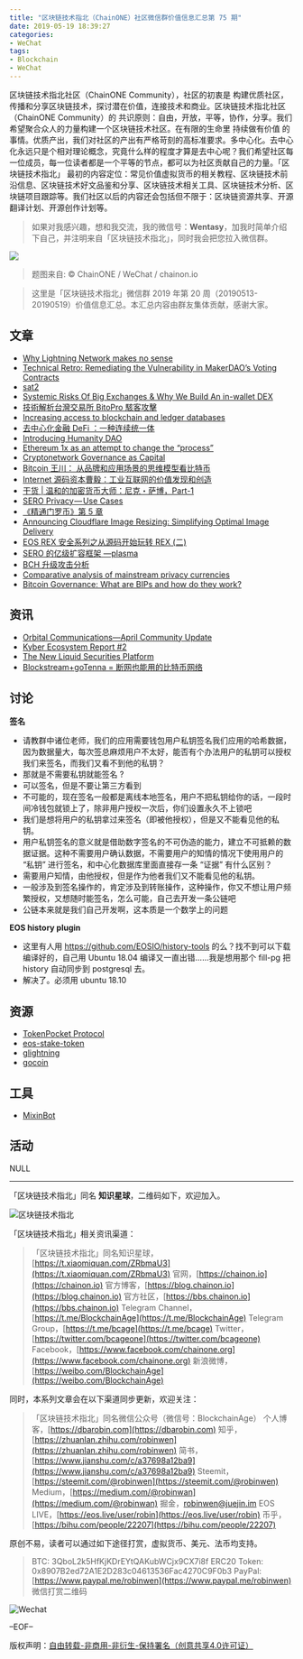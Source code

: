 ```yaml
---
title: "区块链技术指北（ChainONE）社区微信群价值信息汇总第 75 期"
date: 2019-05-19 18:39:27
categories:
- WeChat
tags:
- Blockchain
- WeChat
---
```

区块链技术指北社区（ChainONE Community），社区的初衷是 构建优质社区，传播和分享区块链技术，探讨潜在价值，连接技术和商业。区块链技术指北社区（ChainONE Community）的 共识原则：自由，开放，平等，协作，分享。我们希望聚合众人的力量构建一个区块链技术社区。在有限的生命里 持续做有价值 的事情。优质产出，我们对社区的产出有严格苛刻的高标准要求。多中心化。去中心化永远只是个相对理论概念，究竟什么样的程度才算是去中心呢？我们希望社区每一位成员，每一位读者都是一个平等的节点，都可以为社区贡献自己的力量。「区块链技术指北」 最初的内容定位：常见价值虚拟货币的相关教程、区块链技术前沿信息、区块链技术好文品鉴和分享、区块链技术相关工具、区块链技术分析、区块链项目跟踪等。我们社区以后的内容还会包括但不限于：区块链资源共享、开源翻译计划、开源创作计划等。
<!-- more -->

> 如果对我感兴趣，想和我交流，我的微信号：**Wentasy**，加我时简单介绍下自己，并注明来自「区块链技术指北」，同时我会把您拉入微信群。

![](https://cdn.dbarobin.com/EFxCQjC.png)

> 题图来自: © ChainONE / WeChat / chainon.io

> 这里是「区块链技术指北」微信群 2019 年第 20 周（20190513-20190519）价值信息汇总。本汇总内容由群友集体贡献，感谢大家。

## 文章

* [Why Lightning Network makes no sense](https://bbs.chainon.io/d/3496)
* [Technical Retro: Remediating the Vulnerability in MakerDAO’s Voting Contracts](https://bbs.chainon.io/d/3497)
* [sat2](https://bbs.chainon.io/d/3498)
* [Systemic Risks Of Big Exchanges & Why We Build An in-wallet DEX](https://bbs.chainon.io/d/3500)
* [技術解析台灣交易所 BitoPro 駭客攻擊](https://bbs.chainon.io/d/3502)
* [Increasing access to blockchain and ledger databases](https://bbs.chainon.io/d/3503)
* [去中心化金融 DeFi ：一种连续统一体](https://bbs.chainon.io/d/3504)
* [Introducing Humanity DAO](https://bbs.chainon.io/d/3505)
* [Ethereum 1x as an attempt to change the “process”](https://bbs.chainon.io/d/3506)
* [Cryptonetwork Governance as Capital](https://bbs.chainon.io/d/3507)
* [Bitcoin 王川： 从品牌和应用场景的思维模型看比特币](https://bbs.chainon.io/d/3508)
* [Internet 源码资本曹毅：工业互联网的价值发现和创造](https://bbs.chainon.io/d/3509)
* [干货 | 温和的加密货币大师：尼克・萨博，Part-1](https://bbs.chainon.io/d/3510)
* [SERO Privacy — Use Cases](https://bbs.chainon.io/d/3515)
* [《精通门罗币》第 5 章](https://bbs.chainon.io/d/3516)
* [Announcing Cloudflare Image Resizing: Simplifying Optimal Image Delivery](https://bbs.chainon.io/d/3517)
* [EOS REX 安全系列之从源码开始玩转 REX (二)](https://bbs.chainon.io/d/3518)
* [SERO 的亿级扩容框架 —plasma](https://bbs.chainon.io/d/3519)
* [BCH 升级攻击分析](https://bbs.chainon.io/d/3520)
* [Comparative analysis of mainstream privacy currencies](https://bbs.chainon.io/d/3521)
* [Bitcoin Governance: What are BIPs and how do they work?](https://bbs.chainon.io/d/3525)

## 资讯

* [Orbital Communications—April Community Update](https://bbs.chainon.io/d/3499)
* [Kyber Ecosystem Report #2](https://bbs.chainon.io/d/3501)
* [The New Liquid Securities Platform](https://bbs.chainon.io/d/3514)
* [Blockstream+goTenna = 断网也能用的比特币网络](https://bbs.chainon.io/d/3522)

## 讨论

**签名**

* 请教群中诸位老师，我们的应用需要钱包用户私钥签名我们应用的哈希数据，因为数据量大，每次签总麻烦用户不太好，能否有个办法用户的私钥可以授权我们来签名，而我们又看不到他的私钥？
* 那就是不需要私钥就能签名 ?
* 可以签名，但是不要让第三方看到
* 不可能的，现在签名一般都是离线本地签名，用户不把私钥给你的话，一段时间冷钱包就锁上了，除非用户授权一次后，你们设置永久不上锁吧
* 我们是想将用户的私钥拿过来签名（即被他授权），但是又不能看见他的私钥。
* 用户私钥签名的意义就是借助数字签名的不可伪造的能力，建立不可抵赖的数据证据。这种不需要用户确认数据，不需要用户的知情的情况下使用用户的 “私钥” 进行签名，和中心化数据库里面直接存一条 “证据” 有什么区别？
* 需要用户知情，由他授权，但是作为他者我们又不能看见他的私钥。
* 一般涉及到签名操作的，肯定涉及到转账操作，这种操作，你又不想让用户频繁授权，又想随时能签名，怎么可能，自己去开发一条公链吧
* 公链本来就是我们自己开发啊，这本质是一个数学上的问题

**EOS history plugin**

* 这里有人用 https://github.com/EOSIO/history-tools 的么？找不到可以下载编译好的，自己用 Ubuntu 18.04 编译又一直出错……我是想用那个 fill-pg 把 history 自动同步到 postgresql 去。
* 解决了。必须用 ubuntu 18.10

## 资源

* [TokenPocket Protocol](https://bbs.chainon.io/d/3511)
* [eos-stake-token](https://bbs.chainon.io/d/3512)
* [glightning](https://bbs.chainon.io/d/3523)
* [gocoin](https://bbs.chainon.io/d/3524)

## 工具

* [MixinBot](https://bbs.chainon.io/d/3513)

## 活动

NULL

***

「区块链技术指北」同名 **知识星球**，二维码如下，欢迎加入。

![区块链技术指北](https://cdn.dbarobin.com/3YzonTR.png)

「区块链技术指北」相关资讯渠道：

> 「区块链技术指北」同名知识星球，[https://t.xiaomiquan.com/ZRbmaU3](https://t.xiaomiquan.com/ZRbmaU3)
> 官网，[https://chainon.io](https://chainon.io)
> 官方博客，[https://blog.chainon.io](https://blog.chainon.io)
> 官方社区，[https://bbs.chainon.io](https://bbs.chainon.io)
> Telegram Channel，[https://t.me/BlockchainAge](https://t.me/BlockchainAge)
> Telegram Group，[https://t.me/bcage](https://t.me/bcage)
> Twitter，[https://twitter.com/bcageone](https://twitter.com/bcageone)
> Facebook，[https://www.facebook.com/chainone.org](https://www.facebook.com/chainone.org)
> 新浪微博，[https://weibo.com/BlockchainAge](https://weibo.com/BlockchainAge)

同时，本系列文章会在以下渠道同步更新，欢迎关注：

> 「区块链技术指北」同名微信公众号（微信号：BlockchainAge）
> 个人博客，[https://dbarobin.com](https://dbarobin.com)
> 知乎，[https://zhuanlan.zhihu.com/robinwen](https://zhuanlan.zhihu.com/robinwen)
> 简书，[https://www.jianshu.com/c/a37698a12ba9](https://www.jianshu.com/c/a37698a12ba9)
> Steemit，[https://steemit.com/@robinwen](https://steemit.com/@robinwen)
> Medium，[https://medium.com/@robinwan](https://medium.com/@robinwan)
> 掘金，[robinwen@juejin.im](https://juejin.im/user/5673ccae60b2260ee435f89a/posts)
> EOS LIVE，[https://eos.live/user/robin](https://eos.live/user/robin)
> 币乎，[https://bihu.com/people/22207](https://bihu.com/people/22207)

原创不易，读者可以通过如下途径打赏，虚拟货币、美元、法币均支持。

> BTC: 3QboL2k5HfKjKDrEYtQAKubWCjx9CX7i8f
> ERC20 Token: 0x8907B2ed72A1E2D283c04613536Fac4270C9F0b3
> PayPal: [https://www.paypal.me/robinwen](https://www.paypal.me/robinwen)
> 微信打赏二维码

![Wechat](https://cdn.dbarobin.com/SzoNl5b.jpg)

–EOF–

版权声明：[自由转载-非商用-非衍生-保持署名（创意共享4.0许可证）](http://creativecommons.org/licenses/by-nc-nd/4.0/deed.zh)